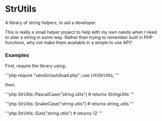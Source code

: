 # StrUtils

A library of string helpers, to aid a developer.

This is really a small helper project to help with my own needs when I need
to alter a string in some way. Rather than trying to remember built in PHP
functions, why not make them available in a simple to use API?


### Examples

First, require the library using:

'''php
require "vendor/autoload.php";
use LH\StrUtils;
'''

then:

'''php
StrUtils::PascalCase("string utils") # returns StringUtils
'''

'''php
StrUtils::SnakeCase("string utils") # returns string_utils
'''

'''php
StrUtils::Size("string utils") # returns 12
'''
